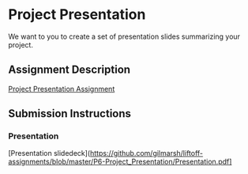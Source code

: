 # Project Presentation
We want to you to create a set of presentation slides summarizing your project.

## Assignment Description
[Project Presentation Assignment](https://education.launchcode.org/liftoff/modules/assignments/project-presentation)

## Submission Instructions

### Presentation
[Presentation slidedeck](https://github.com/gilmarsh/liftoff-assignments/blob/master/P6-Project_Presentation/Presentation.pdf]
